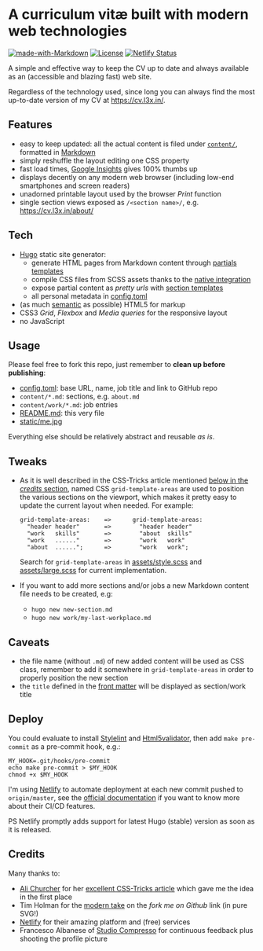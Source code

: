 # A curriculum vitæ built with modern web technologies

[![made-with-Markdown](https://img.shields.io/badge/Made%20with-Markdown-1f425f.svg)](http://commonmark.org) [![License](https://img.shields.io/badge/License-Apache%202.0-green.svg)](https://opensource.org/licenses/Apache-2.0) [![Netlify Status](https://api.netlify.com/api/v1/badges/53c5b088-2498-40b4-8e82-8f6ae243713c/deploy-status)](https://app.netlify.com/sites/hopeful-johnson-2088ad/deploys)

A simple and effective way to keep the CV up to date and always available as an (accessible and blazing fast) web site.

Regardless of the technology used, since long you can always find the most up-to-date version of my CV at <https://cv.l3x.in/>.

## Features

- easy to keep updated: all the actual content is filed under [`content/`](content), formatted in [Markdown][markdown]
- simply reshuffle the layout editing one CSS property
- fast load times, [Google Insights][insights] gives 100% thumbs up
- displays decently on any modern web browser (including low-end smartphones and screen readers)
- unadorned printable layout used by the browser _Print_ function
- single section views exposed as `/<section name>/`, e.g. <https://cv.l3x.in/about/>

## Tech

- [Hugo](https://gohugo.io/) static site generator:
  - generate HTML pages from Markdown content through [partials templates][hugo-partials]
  - compile CSS files from SCSS assets thanks to the [native integration][hugo-scss]
  - expose partial content as _pretty urls_ with [section templates][hugo-section-templates]
  - all personal metadata in [config.toml](config.toml)
- (as much [semantic](https://guide.freecodecamp.org/html/html5-semantic-elements/) as possible) HTML5 for markup
- CSS3 _Grid_, _Flexbox_ and _Media queries_ for the responsive layout
- no JavaScript

## Usage

Please feel free to fork this repo, just remember to **clean up before publishing**:

- [config.toml](config.toml): base URL, name, job title and link to GitHub repo
- `content/*.md`: sections, e.g. `about.md`
- `content/work/*.md`: job entries
- [README.md](README.md): this very file
- [static/me.jpg](static/me.jpg)

Everything else should be relatively abstract and reusable _as is_.

## Tweaks

- As it is well described in the CSS-Tricks article mentioned [below in the _credits_ section](#credits), named CSS `grid-template-areas` are used to position the various sections on the viewport, which makes it pretty easy to update the current layout when needed. For example:

      grid-template-areas:    =>      grid-template-areas:
        "header header"       =>        "header header"
        "work   skills"       =>        "about  skills"
        "work   ......"       =>        "work   work"
        "about  ......";      =>        "work   work";

  Search for `grid-template-areas` in [assets/style.scss](assets/style.scss) and [assets/large.scss](assets/large.scss) for current implementation.

- If you want to add more sections and/or jobs a new Markdown content file needs to be created, e.g:

  - `hugo new new-section.md`
  - `hugo new work/my-last-workplace.md`

## Caveats

- the file name (without `.md`) of new added content will be used as CSS class, remember to add it somewhere in `grid-template-areas` in order to properly position the new section
- the `title` defined in the [front matter][frontmatter] will be displayed as section/work title

## Deploy

You could evaluate to install [Stylelint][stylelint] and [Html5validator][html5validator], then add `make pre-commit` as a pre-commit hook, e.g.:

    MY_HOOK=.git/hooks/pre-commit
    echo make pre-commit > $MY_HOOK
    chmod +x $MY_HOOK

I'm using [Netlify][netlify] to automate deployment at each new commit pushed to `origin/master`, see the [official documentation][netlify-docs] if you want to know more about their CI/CD features.

PS Netlify promptly adds support for latest Hugo (stable) version as soon as it is released.

## Credits

Many thanks to:

- [Ali Churcher](https://css-tricks.com/author/alichurcher/) for her [excellent CSS-Tricks article][css-tricks-article] which gave me the idea in the first place
- Tim Holman for the [modern take](http://tholman.com/github-corners/) on the _fork me on Github_ link (in pure SVG!)
- [Netlify][netlify] for their amazing platform and (free) services
- Francesco Albanese of [Studio Compresso][studio-compresso] for continuous feedback plus shooting the profile picture

[css-tricks-article]:     <https://css-tricks.com/new-year-new-job-lets-make-a-grid-powered-resume/>
[hugo-partials]:          <https://gohugo.io/templates/partials/>
[hugo-scss]:              <https://gohugo.io/hugo-pipes/scss-sass/>
[hugo-section-templates]: <https://gohugo.io/templates/section-templates/>
[insights]:               <https://developers.google.com/speed/pagespeed/insights/?url=https%3A%2F%2Fcv.l3x.in%2F&tab=desktop> "Google Insights page results for https://cv.l3x.in/"
[markdown]:               <https://www.markdownguide.org/>
[netlify-docs]:           <https://docs.netlify.com/site-deploys/overview/>
[netlify]:                <https://www.netlify.com/>
[studio-compresso]:       <https://www.studiocompresso.com/en/>
[stylelint]:              <https://stylelint.io/>
[html5validator]:         <https://pypi.org/project/html5validator/>
[frontmatter]:            <https://gohugo.io/content-management/front-matter/>
